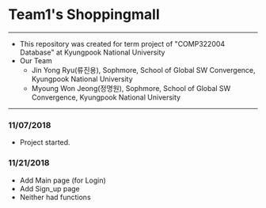 # **Team1**'s Shoppingmall

----------------

* This repository was created for  term project of "COMP322004 Database" at Kyungpook National University
* Our Team
  * Jin Yong Ryu(류진용), Sophmore, School of Global SW Convergence, Kyungpook National University
  * Myoung Won Jeong(정명원), Sophmore, School of Global SW Convergence, Kyungpook National University

-------

### 11/07/2018

- Project started.

### 11/21/2018

* Add Main page (for Login)
* Add Sign_up page
* Neither had functions